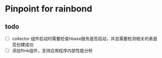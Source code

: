 # Pinpoint for rainbond

## todo

- [ ] collector 组件启动时需要检查hbase服务是否启动，并且需要检测相关的表是否创建成功
- [ ] 添加flink组件，支持应用程序内部性能分析